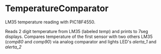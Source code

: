 # TemperatureComparator
LM35 temperature reading with PIC18F4550.

Reads 2 digit temperature from LM35 (labeled _temp_) and prints to 7seg displays. Compares temperature of the first sensor with two others LM35 (_comp80_ and _comp90_) via analog comparator and lights LED's _alerta_1_ and _alerta_2_
